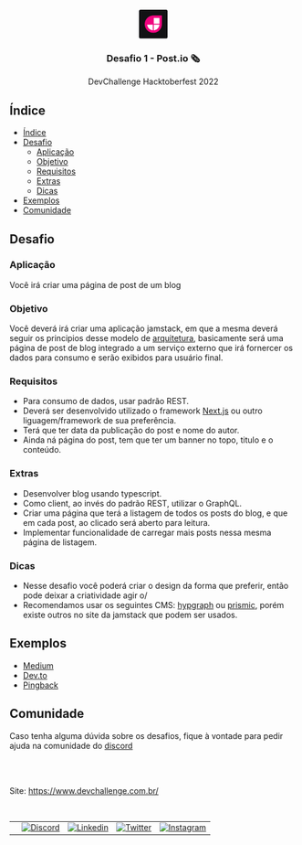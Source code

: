 <br />
<p align="center">
  <img width="10%" align="center" src="./jamstack.svg"/>
  
  <h3 align="center">Desafio 1 - Post.io 🗞️</h3>

  <p align="center">
   DevChallenge Hacktoberfest 2022
  </p>

## Índice

- [Índice](#índice)
- [Desafio](#desafio)
  - [Aplicação](#aplicação)
  - [Objetivo](#objetivo)
  - [Requisitos](#requisitos)
  - [Extras](#extras)
  - [Dicas](#dicas)
- [Exemplos](#exemplos)
- [Comunidade](#comunidade)

## Desafio  

### Aplicação

Você irá criar uma página de post de um blog

### Objetivo

Você deverá irá criar uma aplicação jamstack, em que a mesma deverá seguir os principios desse modelo de [arquitetura](https://jamstack.org/), basicamente será uma página de post de blog integrado a um serviço externo que irá fornercer os dados para consumo e serão exibidos para usuário final.

### Requisitos

- Para consumo de dados, usar padrão REST.
- Deverá ser desenvolvido utilizado o framework [Next.js](https://nextjs.org/docs) ou outro liguagem/framework de sua preferência.
- Terá que ter data da publicação do post e nome do autor.
- Ainda ná página do post, tem que ter um banner no topo, titulo e o conteúdo.  

### Extras

- Desenvolver blog usando typescript.
- Como client, ao invés do padrão REST, utilizar o GraphQL.
- Criar uma página que terá a listagem de todos os posts do blog, e que em cada post, ao clicado será aberto para leitura.
- Implementar funcionalidade de carregar mais posts nessa mesma página de listagem.

### Dicas

- Nesse desafio você poderá criar o design da forma que preferir, então pode deixar a criatividade agir o/
- Recomendamos usar os seguintes CMS: [hypgraph](https://hygraph.com/) ou [prismic](https://prismic.io/), porém existe outros no site da jamstack que podem ser usados.  

## Exemplos

- [Medium](https://medium.com/backticks-tildes/the-s-o-l-i-d-principles-in-pictures-b34ce2f1e898)
- [Dev.to](https://dev.to/jeroendedauw/advice-for-junior-developers-30am)
- [Pingback](https://pingback.com/susanowo/melhores-navegadores)

## Comunidade

Caso tenha alguma dúvida sobre os desafios, fique à vontade para pedir ajuda na comunidade do [discord](https://discord.gg/yvYXhGj)

<br><br>

Site: <https://www.devchallenge.com.br/> 

<br>

<table style="border-color:transparent">
   <th>
    <td>
      <a href="https://discord.gg/yvYXhGj"><img src="https://cdn3.iconfinder.com/data/icons/discord/64/discord_20-512.png" width="30px" height="30px" alt="Discord">      
      </a>
    </td>
    <td>
      <a href="https://www.linkedin.com/company/devchallenge/"><img src="https://image.flaticon.com/icons/svg/1384/1384014.svg" width="30px" height="30px"  alt="Linkedin">
      </a>
    </td>
    <td>
      <a href="https://twitter.com/dev_challenge">
        <img src="https://cdn3.iconfinder.com/data/icons/picons-social/57/43-twitter-512.png" width="30px" height="30px" alt="Twitter">
      </a>
    </td>
    <td>
      <a href="https://www.instagram.com/devchallenge/"><img src="https://cdn4.iconfinder.com/data/icons/picons-social/57/38-instagram-3-512.png" width="30px"            height="30px" alt="Instagram">
      </a>
    </td>
   </th>
</table>
